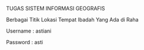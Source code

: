 TUGAS SISTEM INFORMASI GEOGRAFIS

Berbagai Titik Lokasi Tempat Ibadah Yang Ada di Raha

Username  : astiani

Password  : asti
